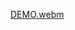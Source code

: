 [DEMO.webm](https://user-images.githubusercontent.com/51997470/235298250-b6b62ec7-7df9-433d-b7ec-e4d19101bf66.webm)
